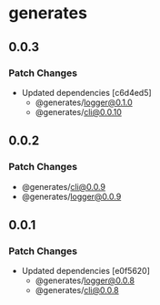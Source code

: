 # generates

## 0.0.3

### Patch Changes

- Updated dependencies [c6d4ed5]
  - @generates/logger@0.1.0
  - @generates/cli@0.0.10

## 0.0.2

### Patch Changes

- @generates/cli@0.0.9
- @generates/logger@0.0.9

## 0.0.1

### Patch Changes

- Updated dependencies [e0f5620]
  - @generates/logger@0.0.8
  - @generates/cli@0.0.8
